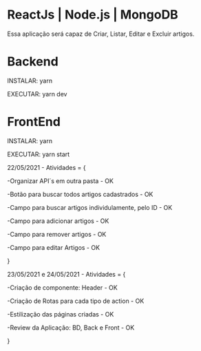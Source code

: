 # ReactJs | Node.js | MongoDB

Essa aplicação será capaz de Criar, Listar, Editar e Excluir artigos.

# Backend 
INSTALAR:
yarn 

EXECUTAR:
yarn dev

# FrontEnd
INSTALAR:
yarn 

EXECUTAR:
yarn start

22/05/2021 - Atividades = {

-Organizar API´s em outra pasta - OK

-Botão para buscar todos artigos cadastrados - OK

-Campo para buscar artigos individulamente, pelo ID - OK 

-Campo para adicionar artigos - OK

-Campo para remover artigos - OK

-Campo para editar Artigos - OK

}

23/05/2021 e 24/05/2021 - Atividades = { 

-Criação de componente: Header - OK

-Criação de Rotas para cada tipo de action - OK

-Estilização das páginas criadas - OK

-Review da Aplicação: BD, Back e Front - OK

}